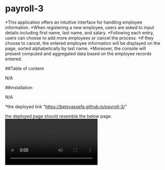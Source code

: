 # payroll-3
*This application offers an intuitive interface for handling employee information.
*When registering a new employee, users are asked to input details including first name, last name, and salary.
*Following each entry, users can choose to add more employees or cancel the process.
*If they choose to cancel, the entered employee information will be displayed on the page, sorted alphabetically by last name.
*Moreover, the console will present computed and aggregated data based on the employee records entered.

##Table of content

N/A

##installation

N/A

*the deployed link "https://betsyassefa.github.io/payroll-3/"

the deployed page should resemble the below page.
![deployed page](./assets/images/functionality-video.gif.mp4)


